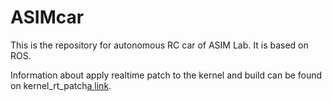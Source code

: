 # ASIMcar
This is the repository for autonomous RC car of ASIM Lab. It is based on ROS.

Information about apply realtime patch to the kernel and build can be found on kernel_rt_patch[a link](https://github.com/xihuiwu/ASIMcar/blob/master/kernel_rt_patch.md).
